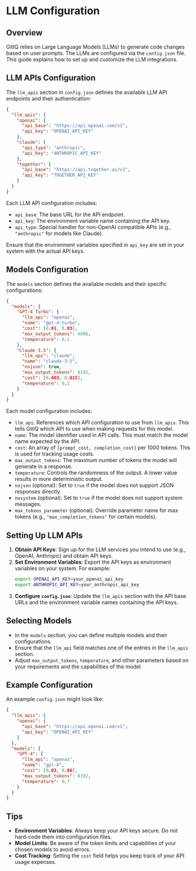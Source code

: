 # LLM Configuration

## Overview

GitIQ relies on Large Language Models (LLMs) to generate code changes based on user prompts. The LLMs are configured via the `config.json` file. This guide explains how to set up and customize the LLM integrations.

## LLM APIs Configuration

The `llm_apis` section in `config.json` defines the available LLM API endpoints and their authentication:

```json
{
  "llm_apis": {
    "openai": {
      "api_base": "https://api.openai.com/v1",
      "api_key": "OPENAI_API_KEY"
    },
    "claude": {
      "api_type": "anthropic",
      "api_key": "ANTHROPIC_API_KEY"
    },
    "together": {
      "api_base": "https://api.together.ai/v1",
      "api_key": "TOGETHER_API_KEY"
    }
  }
}
```

Each LLM API configuration includes:

- `api_base`: The base URL for the API endpoint.
- `api_key`: The environment variable name containing the API key.
- `api_type`: Special handler for non-OpenAI compatible APIs (e.g., `"anthropic"` for models like Claude).

Ensure that the environment variables specified in `api_key` are set in your system with the actual API keys.

## Models Configuration

The `models` section defines the available models and their specific configurations:

```json
{
  "models": {
    "GPT-4 Turbo": {
      "llm_api": "openai",
      "name": "gpt-4-turbo",
      "cost": [0.01, 0.03],
      "max_output_tokens": 4096,
      "temperature": 0.1
    },
    "Claude 3.5": {
      "llm_api": "claude",
      "name": "claude-3-5",
      "nojson": true,
      "max_output_tokens": 8192,
      "cost": [0.003, 0.015],
      "temperature": 0.1
    }
  }
}
```

Each model configuration includes:

- `llm_api`: References which API configuration to use from `llm_apis`. This tells GitIQ which API to use when making requests for this model.
- `name`: The model identifier used in API calls. This must match the model name expected by the API.
- `cost`: An array of `[prompt_cost, completion_cost]` per 1000 tokens. This is used for tracking usage costs.
- `max_output_tokens`: The maximum number of tokens the model will generate in a response.
- `temperature`: Controls the randomness of the output. A lower value results in more deterministic output.
- `nojson` (optional): Set to `true` if the model does not support JSON responses directly.
- `nosystem` (optional): Set to `true` if the model does not support system messages.
- `max_tokens_parameter` (optional): Override parameter name for max tokens (e.g., `"max_completion_tokens"` for certain models).

## Setting Up LLM APIs

1. **Obtain API Keys**: Sign up for the LLM services you intend to use (e.g., OpenAI, Anthropic) and obtain API keys.
2. **Set Environment Variables**: Export the API keys as environment variables on your system. For example:
   ```bash
   export OPENAI_API_KEY=your_openai_api_key
   export ANTHROPIC_API_KEY=your_anthropic_api_key
   ```
3. **Configure `config.json`**: Update the `llm_apis` section with the API base URLs and the environment variable names containing the API keys.

## Selecting Models

- In the `models` section, you can define multiple models and their configurations.
- Ensure that the `llm_api` field matches one of the entries in the `llm_apis` section.
- Adjust `max_output_tokens`, `temperature`, and other parameters based on your requirements and the capabilities of the model.

## Example Configuration

An example `config.json` might look like:

```json
{
  "llm_apis": {
    "openai": {
      "api_base": "https://api.openai.com/v1",
      "api_key": "OPENAI_API_KEY"
    }
  },
  "models": {
    "GPT-4": {
      "llm_api": "openai",
      "name": "gpt-4",
      "cost": [0.03, 0.06],
      "max_output_tokens": 8192,
      "temperature": 0.7
    }
  }
}
```

## Tips

- **Environment Variables**: Always keep your API keys secure. Do not hard-code them into configuration files.
- **Model Limits**: Be aware of the token limits and capabilities of your chosen models to avoid errors.
- **Cost Tracking**: Setting the `cost` field helps you keep track of your API usage expenses.

